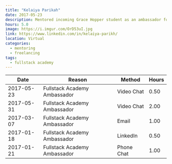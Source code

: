 ```yaml
---
title: "Kelaiya Parikah"
date: 2017-05-23
description: Mentored incoming Grace Hopper student as an ambassador for Fullstack Academy
hours: 5.0
image: https://i.imgur.com/OrD53uI.jpg
link: https://www.linkedin.com/in/kelaiya-parikh/
location: Virtual
categories:
  - mentoring
  - freelancing
tags:
  - fullstack academy
---
```


| Date       | Reason                       | Method     | Hours |
| ---------- | ---------------------------- | ---------- | ----- |
| 2017-05-23 | Fullstack Academy Ambassador | Video Chat | 0.50  |
| 2017-05-31 | Fullstack Academy Ambassador | Video Chat | 2.00  |
| 2017-03-07 | Fullstack Academy Ambassador | Email      | 1.00  |
| 2017-01-18 | Fullstack Academy Ambassador | LinkedIn   | 0.50  |
| 2017-01-21 | Fullstack Academy Ambassador | Phone Chat | 1.00  |